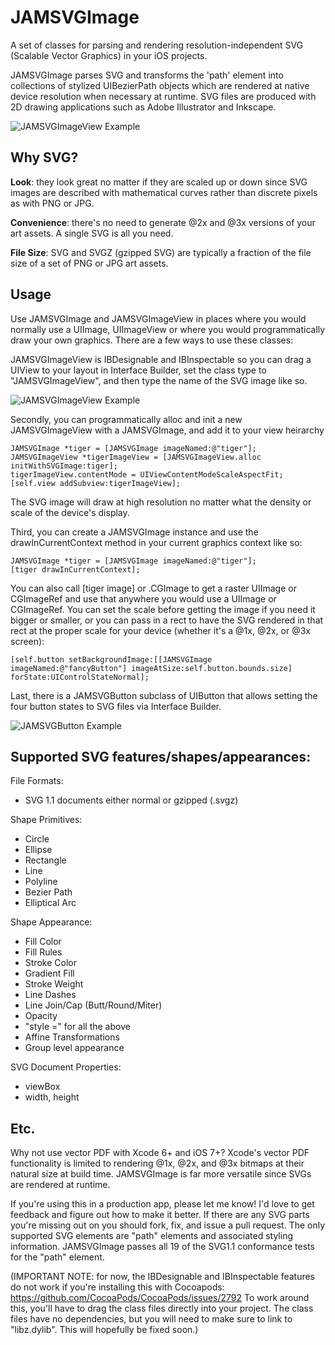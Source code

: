 JAMSVGImage
===========

A set of classes for parsing and rendering resolution-independent SVG (Scalable Vector Graphics) in your iOS projects.

JAMSVGImage parses SVG and transforms the 'path' element into collections of stylized UIBezierPath objects which are rendered at native device resolution when necessary at runtime. SVG files are produced with 2D drawing applications such as Adobe Illustrator and Inkscape.

![JAMSVGImageView Example](https://raw.githubusercontent.com/jmenter/JAMSVGImage/master/example.png)

Why SVG?
--------

__Look__: they look great no matter if they are scaled up or down since SVG images are described with mathematical curves rather than discrete pixels as with PNG or JPG.

__Convenience__: there's no need to generate @2x and @3x versions of your art assets. A single SVG is all you need.

__File Size__: SVG and SVGZ (gzipped SVG) are typically a fraction of the file size of a set of PNG or JPG art assets.

Usage
-----

Use JAMSVGImage and JAMSVGImageView in places where you would normally use a UIImage, UIImageView or where you would programmatically draw your own graphics. There are a few ways to use these classes:

JAMSVGImageView is IBDesignable and IBInspectable so you can drag a UIView to your layout in Interface Builder, set the class type to "JAMSVGImageView", and then type the name of the SVG image like so.

![JAMSVGImageView Example](https://raw.githubusercontent.com/jmenter/JAMSVGImage/develop/svgImageViewExample.png)

Secondly, you can programmatically alloc and init a new JAMSVGImageView with a JAMSVGImage, and add it to your view heirarchy

    JAMSVGImage *tiger = [JAMSVGImage imageNamed:@"tiger"];
    JAMSVGImageView *tigerImageView = [JAMSVGImageView.alloc initWithSVGImage:tiger];
    tigerImageView.contentMode = UIViewContentModeScaleAspectFit;
    [self.view addSubview:tigerImageView];

The SVG image will draw at high resolution no matter what the density or scale of the device's display.

Third, you can create a JAMSVGImage instance and use the drawInCurrentContext method in your current graphics context like so:

    JAMSVGImage *tiger = [JAMSVGImage imageNamed:@"tiger"];
    [tiger drawInCurrentContext];

You can also call [tiger image] or .CGImage to get a raster UIImage or CGImageRef and use that anywhere you would use a UIImage or CGImageRef. You can set the scale before getting the image if you need it bigger or smaller, or you can pass in a rect to have the SVG rendered in that rect at the proper scale for your device (whether it's a @1x, @2x, or @3x screen):

    [self.button setBackgroundImage:[[JAMSVGImage imageNamed:@"fancyButton"] imageAtSize:self.button.bounds.size] forState:UIControlStateNormal];
    
Last, there is a JAMSVGButton subclass of UIButton that allows setting the four button states to SVG files via Interface Builder.

![JAMSVGButton Example](https://raw.githubusercontent.com/jmenter/JAMSVGImage/develop/svgButtonExample.png)

Supported SVG features/shapes/appearances:
--------------------------

File Formats:
- SVG 1.1 documents either normal or gzipped (.svgz)

Shape Primitives:
- Circle
- Ellipse
- Rectangle
- Line
- Polyline
- Bezier Path
- Elliptical Arc

Shape Appearance:
- Fill Color
- Fill Rules
- Stroke Color
- Gradient Fill
- Stroke Weight
- Line Dashes
- Line Join/Cap (Butt/Round/Miter)
- Opacity
- "style =" for all the above
- Affine Transformations
- Group level appearance

SVG Document Properties:
- viewBox
- width, height

Etc.
----

Why not use vector PDF with Xcode 6+ and iOS 7+? Xcode's vector PDF functionality is limited to rendering @1x, @2x, and @3x bitmaps at their natural size at build time. JAMSVGImage is far more versatile since SVGs are rendered at runtime.

If you're using this in a production app, please let me know! I'd love to get feedback and figure out how to make it better. If there are any SVG parts you're missing out on you should fork, fix, and issue a pull request. The only supported SVG elements are "path" elements and associated styling information. JAMSVGImage passes all 19 of the SVG1.1 conformance tests for the "path" element.

(IMPORTANT NOTE: for now, the IBDesignable and IBInspectable features do not work if you're installing this with Cocoapods: https://github.com/CocoaPods/CocoaPods/issues/2792 To work around this, you'll have to drag the class files directly into your project. The class files have no dependencies, but you will need to make sure to link to "libz.dylib". This will hopefully be fixed soon.)
